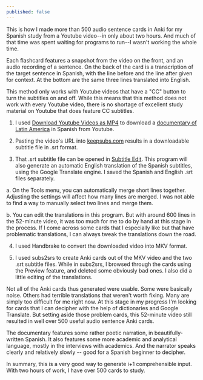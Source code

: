 ```yaml
---
published: false
---
```



This is how I made more than 500 audio sentence cards in Anki for my Spanish study from a Youtube video--in only about two hours. And much of that time was spent waiting for programs to run--I wasn't working the whole time.

Each flashcard features a snapshot from the video on the front, and an audio recording of a sentence. On the back of the card is a transcription of the target sentence in Spanish, with the line before and the line after given for context. At the bottom are the same three lines translated into English.

This method only works with Youtube videos that have a "CC" button to turn the subtitles on and off. While this means that this method does not work with every Youtube video, there is no shortage of excellent study material on Youtube that does feature CC subtitles.

1. I used [Download Youtube Videos as MP4](https://addons.mozilla.org/en-us/firefox/addon/download-youtube/) to download a [documentary of Latin America](http://www.rtve.es/alacarta/videos/historia-de-america-latina/historia-america-latina-poblamiento-america-latina/1780890/) in Spanish from Youtube.

2. Pasting the video's URL into [keepsubs.com](http://keepsubs.com/) results in a downloadable subtitle file in .srt format.

3. That .srt subtitle file can be opened in [Subtitle Edit](http://www.nikse.dk/subtitleedit/). This program will also generate an automatic English translation of the Spanish subtitles, using the Google Translate engine. I saved the Spanish and English .srt files separately.

a. On the Tools menu, you can automatically merge short lines together. Adjusting the settings will affect how many lines are merged. I was not able to find a way to manually select two lines and merge them.

b. You can edit the translations in this program. But with around 600 lines in the 52-minute video, it was too much for me to do by hand at this stage in the process. If I come across some cards that I especially like but that have problematic translations, I can always tweak the translations down the road.

4. I used Handbrake to convert the downloaded video into MKV format.

5. I used subs2srs to create Anki cards out of the MKV video and the two .srt subtitle files. While in subs2srs, I browsed through the cards using the Preview feature, and deleted some obviously bad ones. I also did a little editing of the translations.

Not all of the Anki cards thus generated were usable. Some were basically noise. Others had terrible translations that weren't worth fixing. Many are simply too difficult for me right now. At this stage in my progress I'm looking for cards that I can decipher with the help of dictionaries and Google Translate. But setting aside those problem cards, this 52-minute video still resulted in well over 500 useful audio sentence Anki cards.

The documentary features some rather poetic narration, in beautifully-written Spanish. It also features some more academic and analytical language, mostly in the interviews with academics. And the narrator speaks clearly and relatively slowly -- good for a Spanish beginner to decipher.

In summary, this is a very good way to generate i+1 comprehensible input. With two hours of work, I have over 500 cards to study.
